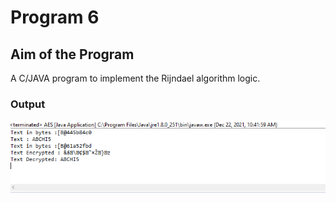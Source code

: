 # Program 6

## Aim of the Program

A C/JAVA program to implement the Rijndael algorithm logic.


### Output
![output](Output_6.png)


